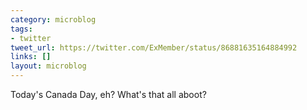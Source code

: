 ```yaml
---
category: microblog
tags:
- twitter
tweet_url: https://twitter.com/ExMember/status/86881635164884992
links: []
layout: microblog
---
```

Today's Canada Day, eh? What's that all aboot?
